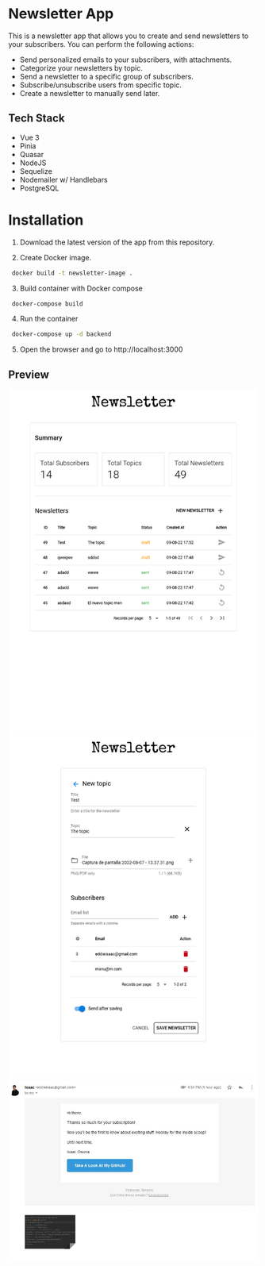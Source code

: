 # Newsletter App
This is a newsletter app that allows you to create and send newsletters to your subscribers.
You can perform the following actions:
* Send personalized emails to your subscribers, with attachments.
* Categorize your newsletters by topic.
* Send a newsletter to a specific group of subscribers.
* Subscribe/unsubscribe users from specific topic.
* Create a newsletter to manually send later.

## Tech Stack
* Vue 3
* Pinia
* Quasar
* NodeJS
* Sequelize
* Nodemailer w/ Handlebars
* PostgreSQL

# Installation
1. Download the latest version of the app from this repository.

2. Create Docker image.
```bash
 docker build -t newsletter-image .
```

3. Build container with Docker compose
```bash
 docker-compose build
```

4. Run the container
```bash
 docker-compose up -d backend
```

5. Open the browser and go to http://localhost:3000

## Preview
![](images/home.png)
![](images/new.png)
![](images/email.jpg)



